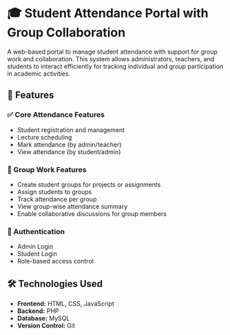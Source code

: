 # 🎓 Student Attendance Portal with Group Collaboration

A web-based portal to manage student attendance with support for group work and collaboration. This system allows administrators, teachers, and students to interact efficiently for tracking individual and group participation in academic activities.

## 📌 Features

### ✅ Core Attendance Features
- Student registration and management
- Lecture scheduling
- Mark attendance (by admin/teacher)
- View attendance (by student/admin)

### 👥 Group Work Features
- Create student groups for projects or assignments
- Assign students to groups
- Track attendance per group
- View group-wise attendance summary
- Enable collaborative discussions for group members

### 🔐 Authentication
- Admin Login
- Student Login
- Role-based access control

## 🛠️ Technologies Used

- **Frontend:** HTML, CSS, JavaScript
- **Backend:** PHP
- **Database:** MySQL
- **Version Control:** Git
